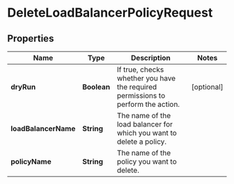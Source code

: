 

# DeleteLoadBalancerPolicyRequest


## Properties

| Name | Type | Description | Notes |
|------------ | ------------- | ------------- | -------------|
|**dryRun** | **Boolean** | If true, checks whether you have the required permissions to perform the action. |  [optional] |
|**loadBalancerName** | **String** | The name of the load balancer for which you want to delete a policy. |  |
|**policyName** | **String** | The name of the policy you want to delete. |  |



